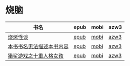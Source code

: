 # 烧脑

| 书名 | epub | mobi | azw3 |
| --- | --- | --- | --- |
| [烧烤怪谈](http://ct.dalanmei.com/f/31084289-572115484-c45b83) | [epub](http://ct.dalanmei.com/f/31084289-572115484-c45b83) | [mobi](http://ct.dalanmei.com/f/31084289-571707833-181663) | [azw3](http://ct.dalanmei.com/f/31084289-572137785-fb999d) |
| [本书书名无法描述本书内容](http://ct.dalanmei.com/f/31084289-571883709-d8e5d0) | [epub](http://ct.dalanmei.com/f/31084289-571883709-d8e5d0) | [mobi](http://ct.dalanmei.com/f/31084289-571553098-aa0e9e) | [azw3](http://ct.dalanmei.com/f/31084289-572069617-0c4d81) |
| [猎鲨游戏之十重人格女孩](None) | [epub](None) | [mobi](None) | [azw3](None) |
